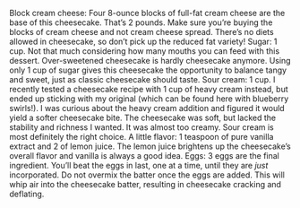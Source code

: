 

Block cream cheese: Four 8-ounce blocks of full-fat cream cheese are the base of this cheesecake. That’s 2 pounds. Make sure you’re buying the blocks of cream cheese and not cream cheese spread. There’s no diets allowed in cheesecake, so don’t pick up the reduced fat variety!
Sugar: 1 cup. Not that much considering how many mouths you can feed with this dessert. Over-sweetened cheesecake is hardly cheesecake anymore. Using only 1 cup of sugar gives this cheesecake the opportunity to balance tangy and sweet, just as classic cheesecake should taste.
Sour cream: 1 cup. I recently tested a cheesecake recipe with 1 cup of heavy cream instead, but ended up sticking with my original (which can be found here with blueberry swirls!). I was curious about the heavy cream addition and figured it would yield a softer cheesecake bite. The cheesecake was soft, but lacked the stability and richness I wanted. It was almost too creamy. Sour cream is most definitely the right choice.
A little flavor: 1 teaspoon of pure vanilla extract and 2 of lemon juice. The lemon juice brightens up the cheesecake’s overall flavor and vanilla is always a good idea.
Eggs: 3 eggs are the final ingredient. You’ll beat the eggs in last, one at a time, until they are *just* incorporated. Do not overmix the batter once the eggs are added. This will whip air into the cheesecake batter, resulting in cheesecake cracking and deflating.